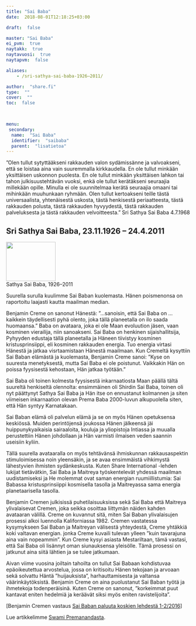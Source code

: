```yaml
---
title: "Sai Baba"
date:  2018-08-01T12:18:25+03:00

draft:  false

master: "Sai Baba"
ei_pvm:  true
naytakk:  true
naytavuosi:  true
naytapvm:  false

aliases:
    - /sri-sathya-sai-baba-1926–2011/

author:  "share.fi"
type:  ""
cover:  ""
toc:  false


 
menu:
 secondary:
  name:  "Sai Baba"
  identifier:  "saibaba"
  parent:  "lisatietoa"
---
```

<p class="alustus">&#8221;Olen tullut sytyttääkseni rakkauden valon sydämissänne ja valvoakseni, että se loistaa aina vain suuremmalla kirkkaudella. En ole tullut minkään yksittäisen uskonnon puolesta. En ole tullut minkään yksittäisen lahkon tai tahon julkisuustehtävän vuoksi, enkä ole tullut kerätäkseni seuraajia millekään opille. Minulla ei ole suunnitelmaa kerätä seuraajia omaani tai mihinkään muuhunkaan ryhmään. Olen tullut kertoakseni teille tästä universaalista, yhtenäisestä uskosta, tästä henkisestä periaatteesta, tästä rakkauden polusta, tästä rakkauden hyvyydestä, tästä rakkauden palveluksesta ja tästä rakkauden velvoitteesta.&#8221; Sri Sathya Sai Baba 4.7.1968</p>
<h2>Sri Sathya Sai Baba, 23.11.1926 – 24.4.2011</h2>
<p class="alignright"><img src="https://sharefi-cdn.sirv.com/share.fi/sai_baba.jpg" width="135" height="107" alt="" /><br />Sathya Sai Baba, 1926–2011</p>
<p>Suurella surulla kuulimme Sai Baban kuolemasta. Hänen poismenonsa on raportoitu laajasti kautta maailman median.</p>
<p>Benjamin Creme on sanonut Hänestä: &#8221;&#8230;sanoisin, että Sai Baba on &#8230;kaikkein täydellisesti pyhä olento, joka tällä planeetalla on ilo saada huomaansa.&#8221; Baba on avataara, joka ei ole Maan evoluution jäsen, vaan kosminen vierailija, niin sanoakseni. Sai Baba on henkinen sijaishallitsija, Pyhyyden edustaja tällä planeetalla ja Häneen tiivistyy kosminen kristusprinsiippi, eli kosminen rakkauden energia. Tuo energia virtasi Hänestä ja jatkaa visrtaamistaan Hänestä maailmaan. Kun Cremeltä kysyttiin Sai Baban elämästä ja kuolemasta, Benjamin Creme sanoi: &#8221;Kyse on suuresta menetyksestä, mutta Sai Baba ei ole poistunut. Vaikkakin Hän on poissa fyysisestä kehostaan, Hän jatkaa työtään.&#8221;</p>
<p>Sai Baba oli toinen kolmesta fyysisestä inkarnaatiosta Maan päällä tältä suureltä henkiseltä olennolta: ensimmäinen oli Shirdin Sai Baba, toinen oli nyt päättynyt Sathya Sai Baba ja Hän itse on ennustanut kolmannen ja siten viimeisen inkarnaation olevan Prema Baba 2000-luvun alkupuolella siten, että Hän syntyy Karnatakaan.</p>
<p>Sai Baban elämä oli palvelun elämä ja se on myös Hänen opetuksensa keskiössä. Muiden perintöjensä joukossa Hänen jälkeensä jäi huippunykyaikaisia sairaaloita, kouluja ja yliopistoja Intiassa ja muualla perustettiin Hänen johdollaan ja Hän varmisti ilmaisen veden saannin useisiin kyliin.</p>
<p>Tällä suurella avataaralla on myös tehtävänsä ihmiskunnan rakkausaspektin stimuloimisessa noin yleensäkin, ja se avaa ensimmäistä vihkimystä lähestyvien ihmisten sydänkeskusta. Kuten Share International -lehden lukijat tietävätkin, Sai Baba ja Maitreya työskentelevät yhdessä maailman uudistamiseksi ja He molemmat ovat saman energian ruumiillistumia: Sai Babassa kristusprinsiippi kosmisella tasolla ja Maitreyassa sama energia planetaarisella tasolla.</p>
<p>Benjamin Cremen julkisissä puhetilaisuuksissa sekä Sai Baba että Maitreya ylivalaisevat Cremen, joka seikka osoittaa liittymän näiden kahden avataaran välillä. Creme on kuvannut sitä, miten Sai Baban ylivalaisujen prosessi alkoi luennolla Kaliforniassa 1982. Cremen vastatessa kysymykseen Sai Baban ja Maitreyan välisestä yhteydestä, Creme yhtäkkiä koki valtavan energian. jonka Creme kuvaili tulevan ylleen &#8221;kuin tavarajuna aina vain nopeammin&#8221;. Kun Creme kysyi asiasta Mestariltaan, tämä vastasi, että Sai Baba oli lisännyt oman siunauksensa yleisölle. Tämä prosessi on jatkunut aina siitä lähtien ja se tulee jatkumaan.</p>
<p>Aivan viime vuosina joiltain tahoilta on tullut Sai Babaan kohdistuvaa epäoikeutettua arvostelua, jossa on kritisoitu Hänen tekojaan ja arvoaan sekä solvattu Häntä &#8221;huijauksista&#8221;, harhauttamisesta ja valtansa väärinkäytöksistä. Benjamin Creme on aina puolustanut Sai Baban työtä ja ihmetekoja todenperäisinä. Kuten Creme on sanonut, &#8221;korkeimmat puut kantavat eniten hedelmiä ja keräävät siksi myös eniten ravistelijoita&#8221;.</p>
<p>[Benjamin Cremen vastaus <a href="/kysymyksia-ja-vastauksia-lehdesta-1-2-2016#saibaba" target="_blank">Sai Baban paluuta koskien lehdestä 1-2/2016</a>]</p>
<p>Lue artikkelimme <a href="/swami-premananda-1951-2011">Swami Premanandasta</a>.</p>